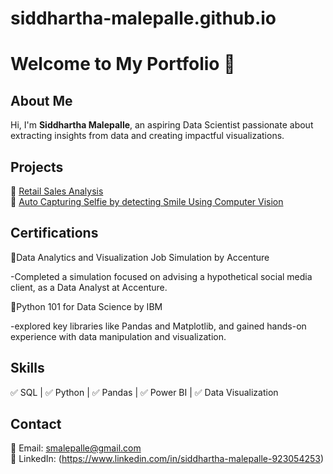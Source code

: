# siddhartha-malepalle.github.io
# Welcome to My Portfolio 👋  

## About Me  
Hi, I'm **Siddhartha Malepalle**, an aspiring Data Scientist passionate about extracting insights from data and creating impactful visualizations.  

## Projects  
🔹 [Retail Sales Analysis](https://github.com/siddhartha-malepalle/Data-Analytics-Projects)  
🔹 [Auto Capturing Selfie by detecting Smile Using Computer Vision](https://github.com/siddhartha-malepalle/Auto-Capturing-Selfie-by-detecting-Smile-Using-Computer-Vision)

## Certifications
🔹Data Analytics and Visualization Job Simulation by Accenture

 -Completed a simulation focused on advising a hypothetical social media client, as a Data Analyst at Accenture.
 
🔹Python 101 for Data Science by IBM

 -explored key libraries like Pandas and Matplotlib, and gained hands-on experience with data manipulation and visualization.

## Skills  
✅ SQL | ✅ Python | ✅ Pandas | ✅ Power BI | ✅ Data Visualization  

## Contact  
📧 Email: smalepalle@gmail.com  
📌 LinkedIn: (https://www.linkedin.com/in/siddhartha-malepalle-923054253)  

